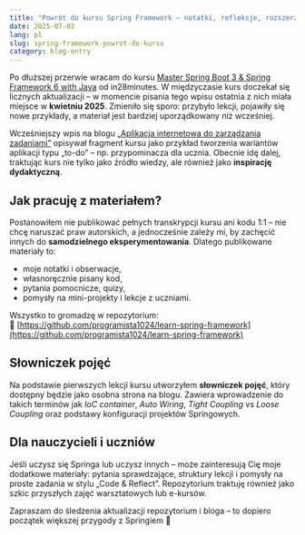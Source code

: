 ```yaml
---
title: "Powrót do kursu Spring Framework – notatki, refleksje, rozszerzenia"
date: 2025-07-02
lang: pl
slug: spring-framework-powrot-do-kursu
category: blog-entry
---
```


Po dłuższej przerwie wracam do kursu [Master Spring Boot 3 & Spring Framework 6 with Java](https://www.udemy.com/course/spring-boot-tutorial-for-beginners/) od in28minutes. W międzyczasie kurs doczekał się licznych aktualizacji – w momencie pisania tego wpisu ostatnia z nich miała miejsce w **kwietniu 2025**. Zmieniło się sporo: przybyło lekcji, pojawiły się nowe przykłady, a materiał jest bardziej uporządkowany niż wcześniej.

Wcześniejszy wpis na blogu [„Aplikacja internetowa do zarządzania zadaniami”](https://programista1024.pl/2024/04/22/aplikacja-internetowa-do-zarzadzania-zadaniami/) opisywał fragment kursu jako przykład tworzenia wariantów aplikacji typu „to-do” – np. przypominacza dla ucznia. Obecnie idę dalej, traktując kurs nie tylko jako źródło wiedzy, ale również jako **inspirację dydaktyczną**.

## Jak pracuję z materiałem?

Postanowiłem nie publikować pełnych transkrypcji kursu ani kodu 1:1 – nie chcę naruszać praw autorskich, a jednocześnie zależy mi, by zachęcić innych do **samodzielnego eksperymentowania**. Dlatego publikowane materiały to:
- moje notatki i obserwacje,
- własnoręcznie pisany kod,
- pytania pomocnicze, quizy,
- pomysły na mini-projekty i lekcje z uczniami.

Wszystko to gromadzę w repozytorium:  
📁 [https://github.com/programista1024/learn-spring-framework](https://github.com/programista1024/learn-spring-framework)

## Słowniczek pojęć

Na podstawie pierwszych lekcji kursu utworzyłem **słowniczek pojęć**, który dostępny będzie jako osobna strona na blogu. Zawiera wprowadzenie do takich terminów jak *IoC container*, *Auto Wiring*, *Tight Coupling* vs *Loose Coupling* oraz podstawy konfiguracji projektów Springowych.

## Dla nauczycieli i uczniów

Jeśli uczysz się Springa lub uczysz innych – może zainteresują Cię moje dodatkowe materiały: pytania sprawdzające, struktury lekcji i pomysły na proste zadania w stylu „Code & Reflect”. Repozytorium traktuję również jako szkic przyszłych zajęć warsztatowych lub e-kursów.

Zapraszam do śledzenia aktualizacji repozytorium i bloga – to dopiero początek większej przygody z Springiem 🚀
